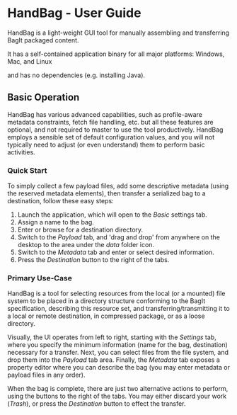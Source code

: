 # HandBag - User Guide #

HandBag is a light-weight GUI tool for manually assembling and transferring BagIt packaged content.

It has a self-contained application binary for all major platforms: Windows, Mac, and Linux

and has no dependencies (e.g. installing Java).

## Basic Operation ##

HandBag has various advanced capabilities, such as profile-aware metadata constraints, fetch file
handling, etc. but all these features are optional, and not required to master to use the tool
productively. HandBag employs a sensible set of default configuration values, and you will not
typically need to adjust (or even understand) them to perform basic activities.

### Quick Start ###

To simply collect a few payload files, add some descriptive metadata (using the reserved
metadata elements), then transfer a serialized bag to a destination, follow these easy steps:

1. Launch the application, which will open to the _Basic_ settings tab.
2. Assign a name to the bag.
3. Enter or browse for a destination directory.
4. Switch to the _Payload_ tab, and 'drag and drop' from anywhere on the desktop to the
   area under the _data_ folder icon.
5. Switch to the _Metadata_ tab and enter or select desired information.
6. Press the _Destination_ button to the right of the tabs.

### Primary Use-Case ###

HandBag is a tool for selecting resources from the local (or a mounted) file system to be placed
in a directory structure conforming to the BagIt specification, describing this resource set,
and transferring/transmitting it to a local or remote destination, in compressed package, or as a
loose directory.

Visually, the UI operates from left to right, starting with the _Settings_ tab, where you specify
the minimum information (name for the bag, destination) necessary for a transfer. Next, you can select
files from the file system, and drop them into the _Payload_ tab area. Finally, the _Metadata_ tab exposes
a property editor where you can describe the bag (you may enter metadata or payload files in any order).

When the bag is complete, there are just two alternative actions to perform, using the buttons to the right of the
tabs. You may either discard your work (_Trash_), or press the _Destination_ button to effect the transfer.
